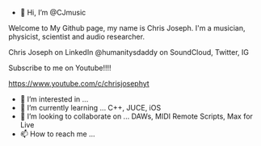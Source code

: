 - 👋 Hi, I’m @CJmusic

Welcome to My Github page, my name is Chris Joseph. I'm a musician, physicist, scientist and audio researcher. 

Chris Joseph on LinkedIn
@humanitysdaddy on SoundCloud, Twitter, IG

Subscribe to me on Youtube!!!! 

https://www.youtube.com/c/chrisjosephyt



- 👀 I’m interested in ...
- 🌱 I’m currently learning ... C++, JUCE, iOS
- 💞️ I’m looking to collaborate on ... DAWs, MIDI Remote Scripts, Max for Live
- 📫 How to reach me ... 
